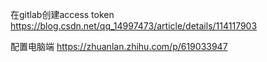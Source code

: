 在gitlab创建access token
https://blog.csdn.net/qq_14997473/article/details/114117903

配置电脑端
https://zhuanlan.zhihu.com/p/619033947